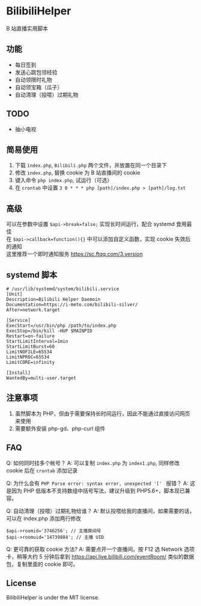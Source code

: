# BilibiliHelper
B 站直播实用脚本

## 功能
 - 每日签到
 - 发送心跳包领经验
 - 自动领限时礼物
 - 自动领宝箱（瓜子）
 - 自动清理（投喂）过期礼物

## TODO
 - 抽小电视

## 简易使用
 1. 下载 `index.php`, `Bilibili.php` 两个文件，并放置在同一个目录下
 2. 修改 `index.php`, 替换 cookie 为 B 站直播间的 cookie
 3. 键入命令 `php index.php`, 试运行（可选）
 4. 在 `crontab` 中设置 `3 0 * * * php [path]/index.php > [path]/log.txt`

## 高级
可以在参数中设置 `$api->break=false;` 实现长时间运行，配合 systemd 食用最佳  
在 `$api->callback=function(){}` 中可以添加自定义函数，实现 cookie 失效后的通知  
这里推荐一个即时通知服务 https://sc.ftqq.com/3.version

## systemd 脚本
```
# /usr/lib/systemd/system/bilibili.service
[Unit]
Description=Bilibili Helper Daemoin
Documentation=https://i-meto.com/bilibili-silver/
After=network.target

[Service]
ExecStart=/usr/bin/php /path/to/index.php
ExecStop=/bin/kill -HUP $MAINPID
Restart=on-failure
StartLimitInterval=1min
StartLimitBurst=60
LimitNOFILE=65534
LimitNPROC=65534
LimitCORE=infinity

[Install]
WantedBy=multi-user.target
```

## 注意事项
 1. 虽然脚本为 PHP，但由于需要保持长时间运行，因此不能通过直接访问网页来使用
 2. 需要额外安装 php-gd、php-curl 组件

## FAQ

Q: 如何同时挂多个帐号？
A: 可以复制 `index.php` 为 `index1.php`, 同样修改 cookie 后在 `crontab` 添加记录

Q: 为什么会有 `PHP Parse error: syntax error, unexpected '[' ` 报错？
A: 这是因为 PHP 低版本不支持数组中括号写法，建议升级到 PHP5.6+，脚本现已兼容。

Q: 自动清理（投喂）过期礼物给谁？
A: 默认投喂给我的直播间，如果需要的话，可以在 index.php 添加两行修改
```
$api->roomid='3746256'; // 主播房间号
$api->roomuid='14739884'; // 主播 UID
```

Q: 更可靠的获取 cookie 方法?
A: 需要点开一个直播间，按 F12 选 Network 选项卡，稍等大约 5 分钟后拿到 https://api.live.bilibili.com/eventRoom/ 类似的数据包，复制里面的 cookie 即可。

## License
BilibiliHelper is under the MIT license.
